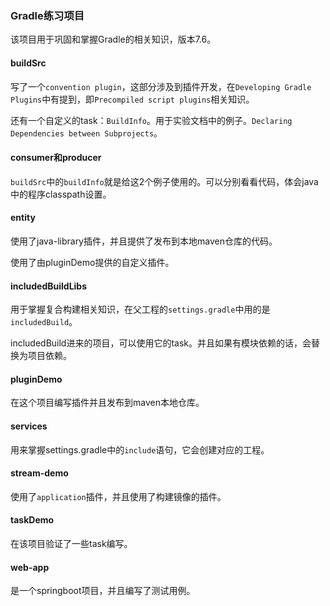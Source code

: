 ### Gradle练习项目

该项目用于巩固和掌握Gradle的相关知识，版本7.6。



#### buildSrc

写了一个`convention plugin`，这部分涉及到插件开发，在`Developing Gradle Plugins`中有提到，即`Precompiled script plugins`相关知识。



还有一个自定义的task：`BuildInfo`。用于实验文档中的例子。`Declaring Dependencies between Subprojects`。



#### consumer和producer

`buildSrc`中的`buildInfo`就是给这2个例子使用的。可以分别看看代码，体会java中的程序classpath设置。



#### entity

使用了java-library插件，并且提供了发布到本地maven仓库的代码。

使用了由pluginDemo提供的自定义插件。



#### includedBuildLibs

用于掌握复合构建相关知识，在父工程的`settings.gradle`中用的是`includedBuild`。

includedBuild进来的项目，可以使用它的task。并且如果有模块依赖的话，会替换为项目依赖。



#### pluginDemo

在这个项目编写插件并且发布到maven本地仓库。



#### services

用来掌握settings.gradle中的`include`语句，它会创建对应的工程。



#### stream-demo

使用了`application`插件，并且使用了构建镜像的插件。



#### taskDemo

在该项目验证了一些task编写。



#### web-app

是一个springboot项目，并且编写了测试用例。